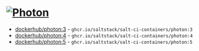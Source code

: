 # [![Photon](https://github.com/saltstack/salt-ci-containers/actions/workflows/photon-containers.yml/badge.svg)](https://github.com/saltstack/salt-ci-containers/actions/workflows/photon-containers.yml)

- [dockerhub/photon:3](https://hub.docker.com/r/_/photon/tags?name=3) - `ghcr.io/saltstack/salt-ci-containers/photon:3`
- [dockerhub/photon:4](https://hub.docker.com/r/_/photon/tags?name=4) - `ghcr.io/saltstack/salt-ci-containers/photon:4`
- [dockerhub/photon:5](https://hub.docker.com/r/_/photon/tags?name=5) - `ghcr.io/saltstack/salt-ci-containers/photon:5`
